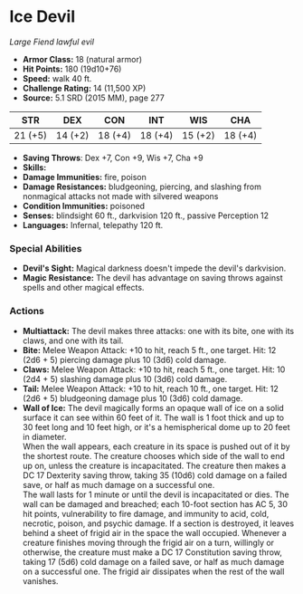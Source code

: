 # Ice Devil

*Large* *Fiend* *lawful evil*

- **Armor Class:** 18 (natural armor)
- **Hit Points:** 180 (19d10+76)
- **Speed:** walk 40 ft.
- **Challenge Rating:** 14 (11,500 XP)
- **Source:** 5.1 SRD (2015 MM), page 277

| STR | DEX | CON | INT | WIS | CHA |
| --- | --- | --- | --- | --- | --- |
| 21 (+5) | 14 (+2) | 18 (+4) | 18 (+4) | 15 (+2) | 18 (+4) |

- **Saving Throws**: Dex +7, Con +9, Wis +7, Cha +9
- **Skills:** 
- **Damage Immunities:** fire, poison
- **Damage Resistances:** bludgeoning, piercing, and slashing from nonmagical attacks not made with silvered weapons
- **Condition Immunities:** poisoned
- **Senses:** blindsight 60 ft., darkvision 120 ft., passive Perception 12
- **Languages:** Infernal, telepathy 120 ft.

### Special Abilities

- **Devil's Sight:** Magical darkness doesn't impede the devil's darkvision.
- **Magic Resistance:** The devil has advantage on saving throws against spells and other magical effects.

### Actions

- **Multiattack:** The devil makes three attacks: one with its bite, one with its claws, and one with its tail.
- **Bite:** Melee Weapon Attack: +10 to hit, reach 5 ft., one target. Hit: 12 (2d6 + 5) piercing damage plus 10 (3d6) cold damage.
- **Claws:** Melee Weapon Attack: +10 to hit, reach 5 ft., one target. Hit: 10 (2d4 + 5) slashing damage plus 10 (3d6) cold damage.
- **Tail:** Melee Weapon Attack: +10 to hit, reach 10 ft., one target. Hit: 12 (2d6 + 5) bludgeoning damage plus 10 (3d6) cold damage.
- **Wall of Ice:** The devil magically forms an opaque wall of ice on a solid surface it can see within 60 feet of it. The wall is 1 foot thick and up to 30 feet long and 10 feet high, or it's a hemispherical dome up to 20 feet in diameter.<br>When the wall appears, each creature in its space is pushed out of it by the shortest route. The creature chooses which side of the wall to end up on, unless the creature is incapacitated. The creature then makes a DC 17 Dexterity saving throw, taking 35 (10d6) cold damage on a failed save, or half as much damage on a successful one.<br>The wall lasts for 1 minute or until the devil is incapacitated or dies. The wall can be damaged and breached; each 10-foot section has AC 5, 30 hit points, vulnerability to fire damage, and immunity to acid, cold, necrotic, poison, and psychic damage. If a section is destroyed, it leaves behind a sheet of frigid air in the space the wall occupied. Whenever a creature finishes moving through the frigid air on a turn, willingly or otherwise, the creature must make a DC 17 Constitution saving throw, taking 17 (5d6) cold damage on a failed save, or half as much damage on a successful one. The frigid air dissipates when the rest of the wall vanishes.


